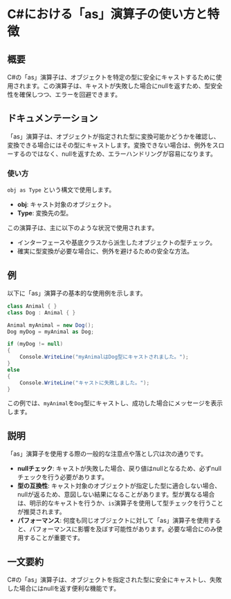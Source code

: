 <!--
Meta Description: # C#における「as」演算子の使い方と特徴 ## 概要 C#の「as」演算子は、オブジェクトを特定の型に安全にキャストするために使用されます。この演算子は、キャストが失敗した場合にnullを返すため、型安全性を確保しつつ、エラーを回避できます。 ## ドキュメンテーション 「as」演算子は、オブジ...
Meta Keywords: dog, 演算子は, animal, myanimal, この演算子は
-->

# C#における「as」演算子の使い方と特徴

## 概要
C#の「as」演算子は、オブジェクトを特定の型に安全にキャストするために使用されます。この演算子は、キャストが失敗した場合にnullを返すため、型安全性を確保しつつ、エラーを回避できます。

## ドキュメンテーション
「as」演算子は、オブジェクトが指定された型に変換可能かどうかを確認し、変換できる場合にはその型にキャストします。変換できない場合は、例外をスローするのではなく、nullを返すため、エラーハンドリングが容易になります。

### 使い方
`obj as Type` という構文で使用します。

- **obj**: キャスト対象のオブジェクト。
- **Type**: 変換先の型。

この演算子は、主に以下のような状況で使用されます。

- インターフェースや基底クラスから派生したオブジェクトの型チェック。
- 確実に型変換が必要な場合に、例外を避けるための安全な方法。

## 例
以下に「as」演算子の基本的な使用例を示します。

```csharp
class Animal { }
class Dog : Animal { }

Animal myAnimal = new Dog();
Dog myDog = myAnimal as Dog;

if (myDog != null)
{
    Console.WriteLine("myAnimalはDog型にキャストされました。");
}
else
{
    Console.WriteLine("キャストに失敗しました。");
}
```

この例では、`myAnimal`を`Dog`型にキャストし、成功した場合にメッセージを表示します。

## 説明
「as」演算子を使用する際の一般的な注意点や落とし穴は次の通りです。

- **nullチェック**: キャストが失敗した場合、戻り値はnullとなるため、必ずnullチェックを行う必要があります。
- **型の互換性**: キャスト対象のオブジェクトが指定した型に適合しない場合、nullが返るため、意図しない結果になることがあります。型が異なる場合は、明示的なキャストを行うか、`is`演算子を使用して型チェックを行うことが推奨されます。
- **パフォーマンス**: 何度も同じオブジェクトに対して「as」演算子を使用すると、パフォーマンスに影響を及ぼす可能性があります。必要な場合にのみ使用することが重要です。

## 一文要約
C#の「as」演算子は、オブジェクトを指定された型に安全にキャストし、失敗した場合にはnullを返す便利な機能です。